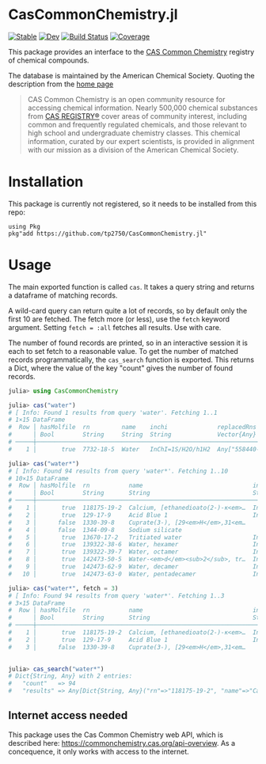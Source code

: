 # CasCommonChemistry.jl

[![Stable](https://img.shields.io/badge/docs-stable-blue.svg)](https://tp2750.github.io/CasCommonChemistry.jl/stable/)
[![Dev](https://img.shields.io/badge/docs-dev-blue.svg)](https://tp2750.github.io/CasCommonChemistry.jl/dev/)
[![Build Status](https://github.com/tp2750/CasCommonChemistry.jl/actions/workflows/CI.yml/badge.svg?branch=main)](https://github.com/tp2750/CasCommonChemistry.jl/actions/workflows/CI.yml?query=branch%3Amain)
[![Coverage](https://codecov.io/gh/tp2750/CasCommonChemistry.jl/branch/main/graph/badge.svg)](https://codecov.io/gh/tp2750/CasCommonChemistry.jl)

This package provides an interface to the [CAS Common Chemistry](https://commonchemistry.cas.org/) registry of chemical compounds.

The database is maintained by the American Chemical Society. Quoting the description from the [home page](https://commonchemistry.cas.org/)

>  CAS Common Chemistry is an open community resource for accessing chemical information. Nearly 500,000 chemical substances from [CAS REGISTRY®](https://www.cas.org/cas-data/cas-registry) cover areas of community interest, including common and frequently regulated chemicals, and those relevant to high school and undergraduate chemistry classes. This chemical information, curated by our expert scientists, is provided in alignment with our mission as a division of the American Chemical Society.

# Installation

This package is currently not registered, so it needs to be installed from this repo:

```
using Pkg
pkg"add https://github.com/tp2750/CasCommonChemistry.jl"
```

# Usage

The main exported function is called `cas`. 
It takes a query string and returns a dataframe of matching records.

A wild-card query can return quite a lot of records, so by default only the first 10 are fetched.
The fetch more (or less), use the `fetch` keyword argument. Setting `fetch = :all` fetches all results. 
Use with care.

The number of found records are printed, so in an interactive session it is each to set fetch to a reasonable value.
To get the number of matched records programmatically, the `cas_search` function is exported.
This returns a Dict, where the value of the key "count" gives the number of found records.


```julia
julia> using CasCommonChemistry

julia> cas("water")
# [ Info: Found 1 results from query 'water'. Fetching 1..1
# 1×15 DataFrame
#  Row │ hasMolfile  rn         name    inchi              replacedRns                        smile   experimentalProperties             ⋯
#      │ Bool        String     String  String             Vector{Any}                        String  Vector{Any}                        ⋯
# ─────┼──────────────────────────────────────────────────────────────────────────────────────────────────────────────────────────────────
#    1 │       true  7732-18-5  Water   InChI=1S/H2O/h1H2  Any["558440-22-5", "558440-53-2"…  O       Any[Dict{String, Any}("name"=>"B…  ⋯

julia> cas("water*")
# [ Info: Found 94 results from query 'water*'. Fetching 1..10
# 10×15 DataFrame
#  Row │ hasMolfile  rn           name                               inchi                              replacedRns                      ⋯
#      │ Bool        String       String                             String                             Vector{Any}                      ⋯
# ─────┼──────────────────────────────────────────────────────────────────────────────────────────────────────────────────────────────────
#    1 │       true  118175-19-2  Calcium, [ethanedioato(2-)-κ<em>…  InChI=1S/C2H2O4.Ca.H2O/c3-1(4)2(…  Any[]                            ⋯
#    2 │       true  129-17-9     Acid Blue 1                        InChI=1S/C27H32N2O6S2.Na/c1-5-28…  Any["64366-33-2", "66554-69-6",
#    3 │      false  1330-39-8    Cuprate(3-), [29<em>H</em>,31<em…                                     Any["208667-82-7"]
#    4 │      false  1344-09-8    Sodium silicate                                                       Any["8031-41-2", "11105-00-3", "
#    5 │       true  13670-17-2   Tritiated water                    InChI=1S/H2O/h1H2/i/hT             Any[]                            ⋯
#    6 │       true  139322-38-6  Water, hexamer                     InChI=1S/H2O/h1H2                  Any[]
#    7 │       true  139322-39-7  Water, octamer                     InChI=1S/H2O/h1H2                  Any[]
#    8 │       true  142473-50-5  Water-<em>d</em><sub>2</sub>, tr…  InChI=1S/H2O/h1H2/i/hD2            Any[]
#    9 │       true  142473-62-9  Water, decamer                     InChI=1S/H2O/h1H2                  Any[]                            ⋯
#   10 │       true  142473-63-0  Water, pentadecamer                InChI=1S/H2O/h1H2                  Any[]

julia> cas("water*", fetch = 3)
# [ Info: Found 94 results from query 'water*'. Fetching 1..3
# 3×15 DataFrame
#  Row │ hasMolfile  rn           name                               inchi                              replacedRns                      ⋯
#      │ Bool        String       String                             String                             Vector{Any}                      ⋯
# ─────┼──────────────────────────────────────────────────────────────────────────────────────────────────────────────────────────────────
#    1 │       true  118175-19-2  Calcium, [ethanedioato(2-)-κ<em>…  InChI=1S/C2H2O4.Ca.H2O/c3-1(4)2(…  Any[]                            ⋯
#    2 │       true  129-17-9     Acid Blue 1                        InChI=1S/C27H32N2O6S2.Na/c1-5-28…  Any["64366-33-2", "66554-69-6",
#    3 │      false  1330-39-8    Cuprate(3-), [29<em>H</em>,31<em…                                     Any["208667-82-7"]

                                              
julia> cas_search("water*")
# Dict{String, Any} with 2 entries:
#   "count"   => 94
#   "results" => Any[Dict{String, Any}("rn"=>"118175-19-2", "name"=>"Calcium, [ethanedioato(2-)-κ<em>O</em><sup>1</sup>,κ<em>O</em><sup>2…
```

## Internet access needed

This package uses the Cas Common Chemistry web API, which is described here: https://commonchemistry.cas.org/api-overview. As a concequence, it only works with access to the internet.

